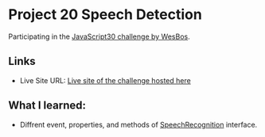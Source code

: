 # Project 20 Speech Detection

Participating in the [JavaScript30 challenge by WesBos](https://javascript30.com/).

## Links

- Live Site URL: [Live site of the challenge hosted here](https://junayedrahaman50.github.io/JavaScript30/20-Speech-Detection/)

## What I learned:

- Diffrent event, properties, and methods of [SpeechRecognition](https://developer.mozilla.org/en-US/docs/Web/API/SpeechRecognition) interface.
